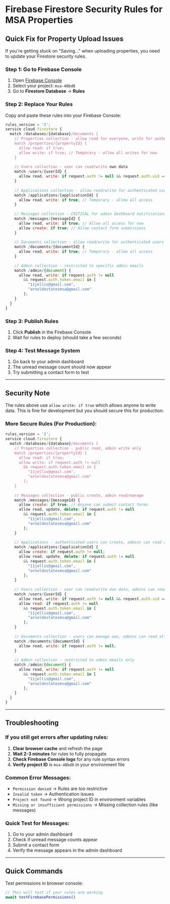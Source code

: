 # Firebase Firestore Security Rules for MSA Properties

## Quick Fix for Property Upload Issues

If you're getting stuck on "Saving..." when uploading properties, you need to update your Firestore security rules.

### Step 1: Go to Firebase Console
1. Open [Firebase Console](https://console.firebase.google.com/)
2. Select your project: `msa-48bd8`
3. Go to **Firestore Database** → **Rules**

### Step 2: Replace Your Rules

Copy and paste these rules into your Firebase Console:

```javascript
rules_version = '2';
service cloud.firestore {
  match /databases/{database}/documents {
    // Properties collection - allow read for everyone, write for authenticated users
    match /properties/{propertyId} {
      allow read: if true;
      allow write: if true; // Temporary - allow all writes for now
    }
    
    // Users collection - user can read/write own data
    match /users/{userId} {
      allow read, write: if request.auth != null && request.auth.uid == userId;
    }
    
    // Applications collection - allow read/write for authenticated users
    match /applications/{applicationId} {
      allow read, write: if true; // Temporary - allow all access
    }
    
    // Messages collection - CRITICAL for admin dashboard notifications
    match /messages/{messageId} {
      allow read, write: if true; // Allow all access for now
      allow create: if true; // Allow contact form submissions
    }
    
    // Documents collection - allow read/write for authenticated users
    match /documents/{documentId} {
      allow read, write: if true; // Temporary - allow all access
    }
    
    // Admin collection - restricted to specific admin emails
    match /admin/{document} {
      allow read, write: if request.auth != null 
        && request.auth.token.email in [
          "11jellis@gmail.com",
          "arnoldestatesmsa@gmail.com"
        ];
    }
  }
}
```

### Step 3: Publish Rules
1. Click **Publish** in the Firebase Console
2. Wait for rules to deploy (should take a few seconds)

### Step 4: Test Message System
1. Go back to your admin dashboard
2. The unread message count should now appear
3. Try submitting a contact form to test

---

## Security Note

The rules above use `allow write: if true` which allows anyone to write data. This is fine for development but you should secure this for production:

### More Secure Rules (For Production):

```javascript
rules_version = '2';
service cloud.firestore {
  match /databases/{database}/documents {
    // Properties collection - public read, admin write only
    match /properties/{propertyId} {
      allow read: if true;
      allow write: if request.auth != null 
        && request.auth.token.email in [
          "11jellis@gmail.com", 
          "arnoldestatesmsa@gmail.com"
        ];
    }
    
    // Messages collection - public create, admin read/manage
    match /messages/{messageId} {
      allow create: if true; // Anyone can submit contact forms
      allow read, update, delete: if request.auth != null 
        && request.auth.token.email in [
          "11jellis@gmail.com", 
          "arnoldestatesmsa@gmail.com"
        ];
    }
    
    // Applications - authenticated users can create, admins can read all
    match /applications/{applicationId} {
      allow create: if request.auth != null;
      allow read, update, delete: if request.auth != null 
        && request.auth.token.email in [
          "11jellis@gmail.com", 
          "arnoldestatesmsa@gmail.com"
        ];
    }
    
    // Users collection - user can read/write own data, admins can read all
    match /users/{userId} {
      allow read, write: if request.auth != null && request.auth.uid == userId;
      allow read: if request.auth != null 
        && request.auth.token.email in [
          "11jellis@gmail.com", 
          "arnoldestatesmsa@gmail.com"
        ];
    }
    
    // Documents collection - users can manage own, admins can read all
    match /documents/{documentId} {
      allow read, write: if request.auth != null;
    }
    
    // Admin collection - restricted to admin emails only
    match /admin/{document} {
      allow read, write: if request.auth != null 
        && request.auth.token.email in [
          "11jellis@gmail.com", 
          "arnoldestatesmsa@gmail.com"
        ];
    }
  }
}
```

---

## Troubleshooting

### If you still get errors after updating rules:

1. **Clear browser cache** and refresh the page
2. **Wait 2-3 minutes** for rules to fully propagate
3. **Check Firebase Console logs** for any rule syntax errors
4. **Verify project ID** is `msa-48bd8` in your environment file

### Common Error Messages:

- `Permission denied` → Rules are too restrictive
- `Invalid token` → Authentication issues
- `Project not found` → Wrong project ID in environment variables
- `Missing or insufficient permissions` → Missing collection rules (like messages)

### Quick Test for Messages:

1. Go to your admin dashboard
2. Check if unread message counts appear
3. Submit a contact form
4. Verify the message appears in the admin dashboard

---

## Quick Commands

Test permissions in browser console:
```javascript
// This will test if your rules are working
await testFirebasePermissions()
``` 